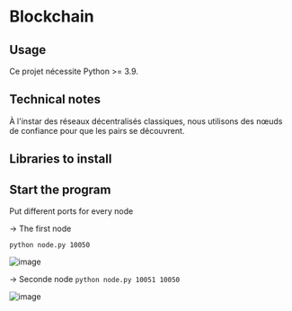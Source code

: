 # Blockchain

## Usage

Ce projet nécessite Python >= 3.9.

## Technical notes

À l'instar des réseaux décentralisés classiques,
nous utilisons des nœuds de confiance pour que les pairs se découvrent.



## Libraries to install

## Start the program
Put different ports for every node



-> The first node

```python node.py 10050```

![image](https://github.com/myriem-moulouel/blockchain/assets/60098131/d79b27c8-6699-4f90-90c1-03bd3d54a804)



-> Seconde node
```python node.py 10051 10050```

![image](https://github.com/myriem-moulouel/blockchain/assets/60098131/8bcb081f-43a3-44d3-8932-1e363267430d)

